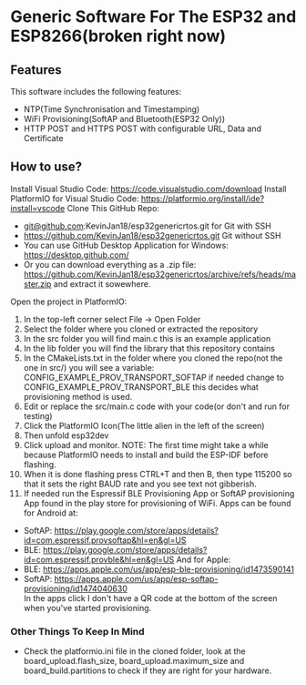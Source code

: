# Generic Software For The ESP32 and ESP8266(broken right now)
## Features
This software includes the following features:
* NTP(Time Synchronisation and Timestamping)
* WiFi Provisioning(SoftAP and Bluetooth(ESP32 Only))
* HTTP POST and HTTPS POST with configurable URL, Data and Certificate

## How to use?
Install Visual Studio Code: https://code.visualstudio.com/download
Install PlatformIO for Visual Studio Code: https://platformio.org/install/ide?install=vscode
Clone This GitHub Repo:
  * git@github.com:KevinJan18/esp32genericrtos.git for Git with SSH
  * https://github.com/KevinJan18/esp32genericrtos.git Git without SSH
  * You can use GitHub Desktop Application for Windows: https://desktop.github.com/
  * Or you can download everything as a .zip file: https://github.com/KevinJan18/esp32genericrtos/archive/refs/heads/master.zip and extract it sowewhere.
  
Open the project in PlatformIO:
  1. In the top-left corner select File -> Open Folder
  2. Select the folder where you cloned or extracted the repository
  3. In the src folder you will find main.c this is an example application
  4. In the lib folder you will find the library that this repository contains
  5. In the CMakeLists.txt in the folder where you cloned the repo(not the one in src/) you will see a variable: CONFIG_EXAMPLE_PROV_TRANSPORT_SOFTAP if needed change to CONFIG_EXAMPLE_PROV_TRANSPORT_BLE
  this decides what provisioning method is used.
  6. Edit or replace the src/main.c code with your code(or don't and run for testing)
  7. Click the PlatformIO Icon(The little alien in the left of the screen)
  8. Then unfold esp32dev
  9. Click upload and monitor. NOTE: The first time might take a while because PlatformIO needs to install and build the ESP-IDF before flashing.
  10. When it is done flashing press CTRL+T and then B, then type 115200 so that it sets the right BAUD rate and you see text not gibberish.
  11. If needed run the Espressif BLE Provisioning App or SoftAP provisioning App found in the play store for provisioning of WiFi.
  Apps can be found for Android at:
  * SoftAP: https://play.google.com/store/apps/details?id=com.espressif.provsoftap&hl=en&gl=US
  * BLE: https://play.google.com/store/apps/details?id=com.espressif.provble&hl=en&gl=US
  And for Apple:
  * BLE: https://apps.apple.com/us/app/esp-ble-provisioning/id1473590141
  * SoftAP: https://apps.apple.com/us/app/esp-softap-provisioning/id1474040630  
  In the apps click I don't have a QR code at the bottom of the screen when you've started provisioning.
  
 ### Other Things To Keep In Mind
 * Check the platformio.ini file in the cloned folder, look at the board_upload.flash_size, board_upload.maximum_size and board_build.partitions to check if they are right for your hardware.
  
